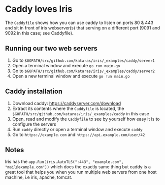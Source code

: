 # Caddy loves Iris

The `Caddyfile` shows how you can use caddy to listen on ports 80 & 443 and sit in front of iris webserver(s) that serving on a different port (9091 and 9092 in this case; see Caddyfile).

## Running our two web servers

1. Go to `$GOPATH/src/github.com/kataras/iris/_examples/caddy/server1`
2. Open a terminal window and execute `go run main.go`
3. Go to `$GOPATH/src/github.com/kataras/iris/_examples/caddy/server2`
4. Open a new terminal window and execute `go run main.go`

## Caddy installation

1. Download caddy: https://caddyserver.com/download
2. Extract its contents where the `Caddyfile` is located, the `$GOPATH/src/github.com/kataras/iris/_examples/caddy` in this case
3. Open, read and modify the `Caddyfile` to see by yourself how easy it is to configure the servers
4. Run `caddy` directly or open a terminal window and execute `caddy`
5. Go to `https://example.com` and `https://api.example.com/user/42`


## Notes

Iris has the `app.Run(iris.AutoTLS(":443", "example.com", "mail@example.com"))` which does
the exactly same thing but caddy is a great tool that helps you when you run multiple web servers from one host machine, i.e iris, apache, tomcat.